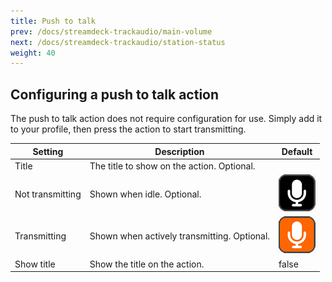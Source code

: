 ```yaml
---
title: Push to talk
prev: /docs/streamdeck-trackaudio/main-volume
next: /docs/streamdeck-trackaudio/station-status
weight: 40
---
```


## Configuring a push to talk action

The push to talk action does not require configuration for use. Simply add it to your profile, then press the action to start transmitting.

| Setting          | Description                                 | Default                                                    |
| ---------------- | ------------------------------------------- | ---------------------------------------------------------- |
| Title            | The title to show on the action. Optional.  |                                                            |
| Not transmitting | Shown when idle. Optional.                  | ![Microphone with black background](ptt-idle.png)          |
| Transmitting     | Shown when actively transmitting. Optional. | ![Microphone with orange background](ptt-transmitting.png) |
| Show title       | Show the title on the action.               | false                                                      |

